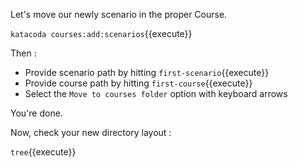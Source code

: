 Let's move our newly scenario in the proper Course.

`katacoda courses:add:scenarios`{{execute}}

Then :

- Provide scenario path by hitting `first-scenario`{{execute}}
- Provide course path by hitting `first-course`{{execute}}
- Select the `Move to courses folder` option with keyboard arrows

You're done.

Now, check your new directory layout :

`tree`{{execute}}